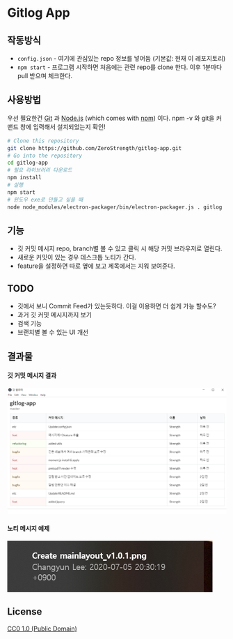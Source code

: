 # Gitlog App

## 작동방식

- `config.json` - 여기에 관심있는 repo 정보를 넣어둠 (기본값: 현재 이 레포지토리)
- `npm start` - 프로그램 시작하면 처음에는 관련 repo를 clone 한다. 이후 1분마다 pull 받으며 체크한다.

## 사용방법

우선 필요한건 [Git](https://git-scm.com) 과 [Node.js](https://nodejs.org/en/download/) (which comes with [npm](http://npmjs.com)) 이다. npm -v 와 git을 커맨드 창에 입력해서 설치되었는지 확인!

```bash
# Clone this repository
git clone https://github.com/ZeroStrength/gitlog-app.git
# Go into the repository
cd gitlog-app
# 필요 라이브러리 다운로드
npm install
# 실행
npm start
# 윈도우 exe로 만들고 싶을 때
node node_modules/electron-packager/bin/electron-packager.js . gitlog
```


## 기능
- 깃 커밋 메시지 repo, branch별 볼 수 있고 클릭 시 해당 커밋 브라우저로 열린다.
- 새로운 커밋이 있는 경우 데스크톱 노티가 간다.
- feature을 설정하면 따로 옆에 보고 제목에서는 지워 보여준다.

## TODO
- 깃에서 보니 Commit Feed가 있는듯하다. 이걸 이용하면 더 쉽게 가능 할수도?
- 과거 깃 커밋 메시지까지 보기
- 검색 기능
- 브랜치별 볼 수 있는 UI 개선

## 결과물

#### 깃 커밋 메시지 결과
![mainlayout](screenshots/mainlayout_v1.0.1.png)

#### 노티 메시지 예제
![notification](screenshots/pushnotification_v1.0.1.png)


## License

[CC0 1.0 (Public Domain)](LICENSE.md)
